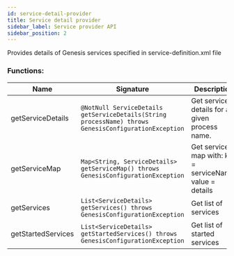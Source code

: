 ```yaml
---
id: service-detail-provider
title: Service detail provider
sidebar_label: Service provider API
sidebar_position: 2
---
```


Provides details of Genesis services specified in service-definition.xml file

### Functions:

| Name | Signature | Description |
|---|---|---|
| getServiceDetails | `@NotNull ServiceDetails getServiceDetails(String processName) throws GenesisConfigurationException` | Get service details for a given process name. |
| getServiceMap | `Map<String, ServiceDetails> getServiceMap() throws GenesisConfigurationException` | Get services map with: key = serviceName, value = details |
| getServices | `List<ServiceDetails> getServices() throws GenesisConfigurationException` | Get list of services |
| getStartedServices | `List<ServiceDetails> getStartedServices() throws GenesisConfigurationException` | Get list of started services |